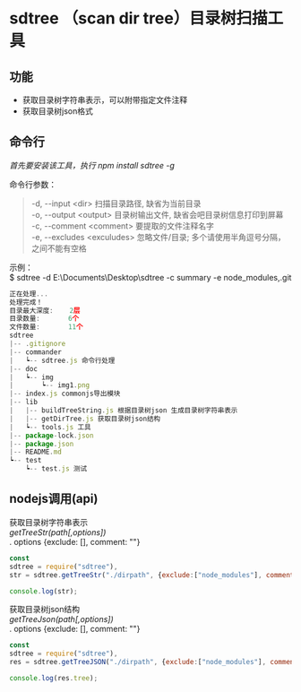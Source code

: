 # sdtree （scan dir tree）目录树扫描工具

## 功能
* 获取目录树字符串表示，可以附带指定文件注释
* 获取目录树json格式

## 命令行

*首先要安装该工具，执行 npm install sdtree -g*

命令行参数：
>-d, --input    \<dir>        扫描目录路径, 缺省为当前目录<br>
>-o, --output   \<output>     目录树输出文件, 缺省会吧目录树信息打印到屏幕<br>
>-c, --comment  \<comment>    要提取的文件注释名字<br>
>-e, --excludes \<exculudes>  忽略文件/目录; 多个请使用半角逗号分隔，之间不能有空格

示例：<br>
$ sdtree -d E:\Documents\Desktop\sdtree -c summary -e node_modules,.git
```js
正在处理...
处理完成！
目录最大深度:    2层
目录数量:       6个
文件数量:       11个
sdtree
|-- .gitignore
|-- commander
|   ┕-- sdtree.js 命令行处理
|-- doc
|   ┕-- img
|       ┕-- img1.png
|-- index.js commonjs导出模块
|-- lib
|   |-- buildTreeString.js 根据目录树json 生成目录树字符串表示
|   |-- getDirTree.js 获取目录树json结构
|   ┕-- tools.js 工具
|-- package-lock.json
|-- package.json
|-- README.md
┕-- test
    ┕-- test.js 测试
```
## nodejs调用(api)

获取目录树字符串表示<br>
*getTreeStr(path[,options])*<br>
. options {exclude: [], comment: ""}
```js
const
sdtree = require("sdtree"),
str = sdtree.getTreeStr("./dirpath", {exclude:["node_modules"], comment: "summary"});

console.log(str); 
```

获取目录树json结构<br>
*getTreeJson(path[,options])*<br>
. options {exclude: [], comment: ""}
```js
const 
sdtree = require("sdtree"),
res = sdtree.getTreeJSON("./dirpath", {exclude:["node_modules"], comment: "summary"});

console.log(res.tree);
```

>>